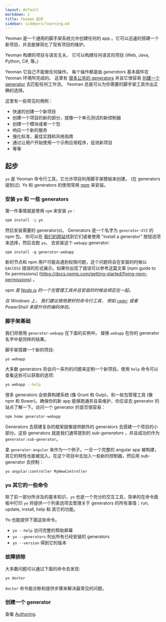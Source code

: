 ```yaml
---
layout: default
markdown: 1
title: Yeoman 起步
sidebar: sidebars/learning.md
---
```


Yeoman 是一个通用的脚手架系统允许创建任何的 app 。它可以迅速的搭建一个新项目，并且能够简化了现有项目的维护。

Yeoman 构建的项目与语言无关。 它可以构建任何语言的项目 (Web, Java, Python, C#, 等。)

Yeoman 它自己不能做任何操作。 每个操作都是由 _generators_ 基本插件在 Yeoman 环境所完成的。 这里有 [很多公共的 generators](/generators) 并且它很容易 [创建一个 generator](/authoring) 去匹配任何工作流。 Yeoman 总是可以为你需要的脚手架工具作出正确的选择。

这里有一些常见的用例：

- 快速的创建一个新项目
- 创建一个项目的新的部分，就像一个单元测试的新控制器
- 创建一个模块或者一个包
- 响应一个新的服务
- 强化标准，最佳实践和风格指南
- 通过让用户开始使用一个示例应用程序，促进新项目
- 等等

## 起步

`yo` 是 Yeoman 命令行工具，它允许项目利用脚手架模板来创建。 (在 generators 提到过). Yo 和 generators 的使用常用 [npm](http://npmjs.org) 来安装。

### 安装 yo 和 一些 generators

第一件事情就是使用 `npm` 来安装 `yo` :

```sh
npm install -g yo
```

然后安装需要的 generator(s)。 Generators 是一个名字为 `generator-XYZ` 的 npm 包。 你可以在 [我们的网站](/generators)找到它们或者使用 "install a generator" 按钮选项来选择，然后去跑 `yo`。 去安装这个 `webapp` generator:

```
npm install -g generator-webapp
```

新的节点和 npm 用户可能会遇到权限问题，这个问题将会在安装的时候以 `EACCESS` 错误的形式展示。如果你出现了错误可以参考这篇文章 [npm guide to fix permissions]
(https://docs.npmjs.com/getting-started/fixing-npm-permissions) 。

*npm 是 [Node.js](https://nodejs.org/) 的一个包管理工具并且安装的时候会绑定在一起。*

*在 Windows 上， 我们建议使用更好的命令行工具， 例如 [`cmder`](http://cmder.net/) 或者 PowerShell 来提升你的编码体验。*


### 脚手架基础

我们将使用 `generator-webapp` 在下面的实例中。 替换 `webapp` 在你的 generator 名字中是同样的结果。

脚手架搭建一个新的项目:

```sh
yo webapp
```

大多数 generators 将会问一系列的问题来定制一个新项目。使用 `help` 命令可以查看这些可以获取的选项:

```sh
yo webapp --help
```

很多 generators 会依靠构建系统 (像 Grunt 和 Gulp)，和一些包管理工具 (像 npm 和 Bower)。确保你的新 app 能够跑通并且易维护，你应该去 generator 的站点了解一下。访问一个 generator 的首页很容易：

```sh
npm home generator-webapp
```

Generators 去搭建复杂的框架就像提供额外的 generators 去搭建一个项目的小部分。这些 generators 就是我们通常提到的 _sub-generators_ ，并且成功的作为 `generator:sub-generator`。

拿 `generator-angular` 来作为一个例子。一旦一个完整的 angular app 被构建，其它的特性也能被加入。在这个项目中去加入一些新的控制器，然后用 sub-generator 去控制：

```sh
yo angular:controller MyNewController
```


### yo 其它的一些命令

除了前一部分所涉及的基本知识，`yo` 也是一个充分的交互工具，简单的在命令面板中打印 `yo` 将提供一个列表选项去管理关于 generators 的所有事情：run, update, install, help 和 其它的功能。

Yo 也能提供下面这些命令。

- `yo --help` 访问完整的帮助屏幕
- `yo --generators` 列出所有已经安装的 generators
- `yo --version` 得到它的版本


### 故障排除

大多数问题可以通过下面的命令去发现:

```sh
yo doctor
```

`doctor` 命令能诊断和提供步骤来解决最常见的问题。


### 创建一个 generator

查看 [Authoring](/authoring).
